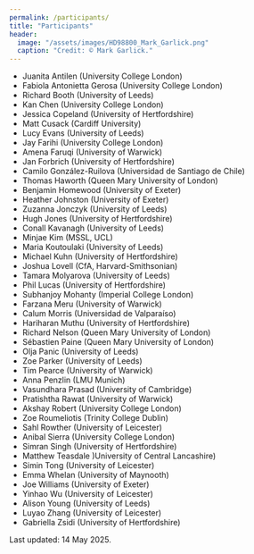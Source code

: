 ```yaml
---
permalink: /participants/
title: "Participants"
header:
  image: "/assets/images/HD98800_Mark_Garlick.png"
  caption: "Credit: © Mark Garlick."
---
```


- Juanita Antilen (University College London)
- Fabiola Antonietta Gerosa (University College London)
- Richard Booth (University of Leeds)
- Kan Chen (University College London)
- Jessica Copeland (University of Hertfordshire)
- Matt Cusack (Cardiff University)
- Lucy Evans (University of Leeds)
- Jay Farihi (University College London)
- Amena Faruqi (University of Warwick)
- Jan Forbrich (University of Hertfordshire)
- Camilo González-Ruilova (Universidad de Santiago de Chile)
- Thomas Haworth (Queen Mary University of London)
- Benjamin Homewood (University of Exeter)
- Heather Johnston (University of Exeter)
- Zuzanna Jonczyk (University of Leeds)
- Hugh Jones (University of Hertfordshire)
- Conall Kavanagh (University of Leeds)
- Minjae Kim (MSSL, UCL)
- Maria Koutoulaki (University of Leeds)
- Michael Kuhn (University of Hertfordshire)
- Joshua Lovell (CfA, Harvard-Smithsonian)
- Tamara Molyarova (University of Leeds)
- Phil Lucas (University of Hertfordshire)
- Subhanjoy Mohanty (Imperial College London)
- Farzana Meru (University of Warwick)
- Calum Morris (Universidad de Valparaíso)
- Hariharan Muthu (University of Hertfordshire)
- Richard Nelson (Queen Mary University of London)
- Sébastien Paine (Queen Mary University of London)
- Olja Panic (University of Leeds)
- Zoe Parker (University of Leeds)
- Tim Pearce (University of Warwick)
- Anna Penzlin (LMU Munich)
- Vasundhara Prasad (University of Cambridge)
- Pratishtha Rawat (University of Warwick)
- Akshay Robert (University College London)
- Zoe Roumeliotis (Trinity College Dublin)
- Sahl Rowther (University of Leicester)
- Anibal Sierra (University College London)
- Simran Singh (University of Hertfordshire)
- Matthew  Teasdale )University of Central Lancashire)
- Simin Tong (University of Leicester)
- Emma Whelan (University of Maynooth)
- Joe Williams (University of Exeter)
- Yinhao Wu (University of Leicester)
- Alison Young (University of Leeds)
- Luyao Zhang (University of Leicester)
- Gabriella Zsidi (University of Hertfordshire)

Last updated: 14 May 2025.

